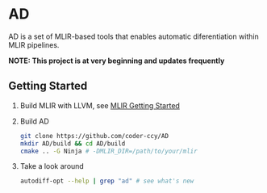 # AD

AD is a set of MLIR-based tools that enables automatic diferentiation within MLIR pipelines.

**NOTE: This project is at very beginning and updates frequently**

## Getting Started

1. Build MLIR with LLVM, see [MLIR Getting Started](https://mlir.llvm.org/getting_started/)

2. Build AD

    ```sh
    git clone https://github.com/coder-ccy/AD
    mkdir AD/build && cd AD/build
    cmake .. -G Ninja # -DMLIR_DIR=/path/to/your/mlir
    ```

3. Take a look around

    ```sh
    autodiff-opt --help | grep "ad" # see what's new
    ```
